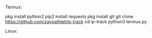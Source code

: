 Termux:

 pkg install python2
 pip2 install requests
 pkg install git
 git clone https://github.com/zaypaihtet/ip-track
 cd ip-track
 python3 termux.py

Linux:

